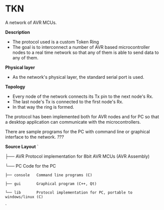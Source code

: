 TKN
===
A network of AVR MCUs.

**Description**
- The protocol used is a custom Token Ring
- The goal is to interconnect a number of AVR based 
microcontroller nodes to a real time network so that 
any of them is able to send data to any of them.

**Physical layer**
- As the network's physical layer, the standard serial port is used.

**Topology**
- Every node of the network connects its Tx pin to the next node's Rx. 
- The last node's Tx is connected to the first node's Rx.
- In that way the ring is formed.

The protocol has been implemented both for AVR nodes and for PC so that 
a desktop application can communicate with the microcontrollers.

There are sample programs for the PC 
with command line or graphical interface to 
the network. _???_

**Source Layout**
`   

├── AVR          Protocol implementation for 8bit AVR MCUs (AVR Assembly)   

└── PC           Code for the PC   

    ├── console   Command line programs (C)   

    ├── gui       Graphical program (C++, Qt)   

    └── lib       Protocol implementation for PC, portable to windows/linux (C)   
    
    
    
`
